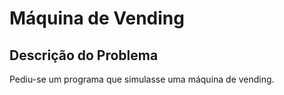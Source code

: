 # Máquina de Vending

## Descrição do Problema 

Pediu-se um programa que simulasse uma máquina de vending.
